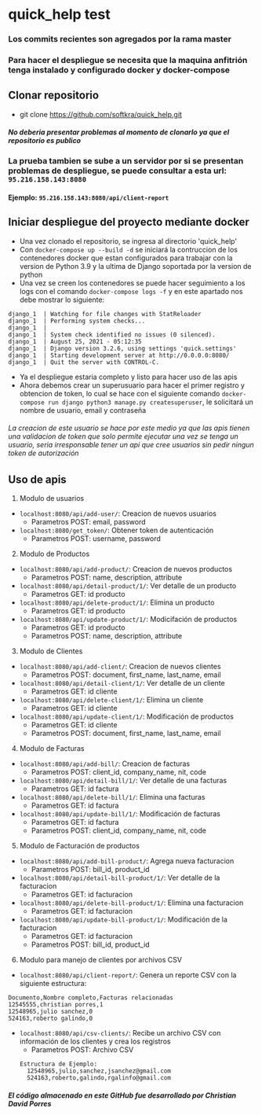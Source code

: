 # quick_help test
### Los commits recientes son agregados por la rama master
### Para hacer el despliegue se necesita que la maquina anfitrión tenga instalado y configurado docker y docker-compose
## Clonar repositorio
- git clone https://github.com/softkra/quick_help.git
#### *No deberia presentar problemas al momento de clonarlo ya que el repositorio es publico*
### La prueba tambien se sube a un servidor por si se presentan problemas de despliegue, se puede consultar a esta url: `95.216.158.143:8080`
#### Ejemplo: `95.216.158.143:8080/api/client-report`
## Iniciar despliegue del proyecto mediante docker
- Una vez clonado el repositorio, se ingresa al directorio  'quick_help'
- Con `docker-compose up --build -d` se iniciará la contruccion de los contenedores docker que estan configurados para trabajar con la version de Python 3.9 y la ultima de Django soportada por la version de python
- Una vez se creen los contenedores se puede hacer seguimiento a los logs con el comando `docker-compose logs -f` y en este apartado nos debe mostrar lo siguiente:
```
django_1  | Watching for file changes with StatReloader
django_1  | Performing system checks...
django_1  | 
django_1  | System check identified no issues (0 silenced).
django_1  | August 25, 2021 - 05:12:35
django_1  | Django version 3.2.6, using settings 'quick.settings'
django_1  | Starting development server at http://0.0.0.0:8080/
django_1  | Quit the server with CONTROL-C.
```
- Ya el despliegue estaria completo y listo para hacer uso de las apis
- Ahora debemos crear un superusuario para hacer el primer registro y obtencion de token, lo cual se hace con el siguiente comando `docker-compose run django python3 manage.py createsuperuser`, le solicitará un nombre de usuario, email y contraseña
###### La creacion de este usuario se hace por este medio ya que las apis tienen una validacion de token que solo permite ejecutar una vez se tenga un usuario, seria irresponsable tener un api que cree usuarios sin pedir ningun token de autorización 
## Uso de apis
1. Modulo de usuarios
  - `localhost:8080/api/add-user/`: Creacion de nuevos usuarios
    - Parametros POST: email, password
  - `localhost:8080/get_token/`: Obtener token de autenticación
    - Parametros POST: username, password
2. Modulo de Productos
  - `localhost:8080/api/add-product/`: Creacion de nuevos productos
    - Parametros POST: name, description, attribute
  - `localhost:8080/api/detail-product/1/`: Ver detalle de un producto
    - Parametros GET: id producto
  - `localhost:8080/api/delete-product/1/`: Elimina un producto
    - Parametros GET: id producto
  - `localhost:8080/api/update-product/1/`: Modicifación de productos
    - Parametros GET: id producto
    - Parametros POST: name, description, attribute
3. Modulo de Clientes
  - `localhost:8080/api/add-client/`: Creacion de nuevos clientes
    - Parametros POST: document, first_name, last_name, email
  - `localhost:8080/api/detail-client/1/`: Ver detalle de un cliente
    - Parametros GET: id cliente
  - `localhost:8080/api/delete-client/1/`: Elimina un cliente
    - Parametros GET: id cliente
  - `localhost:8080/api/update-client/1/`: Modificación de productos
    - Parametros GET: id cliente
    - Parametros POST: document, first_name, last_name, email
4. Modulo de Facturas
  - `localhost:8080/api/add-bill/`: Creacion de facturas
    - Parametros POST: client_id, company_name, nit, code
  - `localhost:8080/api/detail-bill/1/`: Ver detalle de una facturas
    - Parametros GET: id factura
  - `localhost:8080/api/delete-bill/1/`: Elimina una facturas
    - Parametros GET: id factura
  - `localhost:8080/api/update-bill/1/`: Modificación de facturas
    - Parametros GET: id factura
    - Parametros POST: client_id, company_name, nit, code
5. Modulo de Facturación de productos
  - `localhost:8080/api/add-bill-product/`: Agrega nueva facturacion
    - Parametros POST: bill_id, product_id
  - `localhost:8080/api/detail-bill-product/1/`: Ver detalle de la facturacion
    - Parametros GET: id facturacion
  - `localhost:8080/api/delete-bill-product/1/`: Elimina una facturacion
    - Parametros GET: id facturacion
  - `localhost:8080/api/update-bill-product/1/`: Modificación de la facturacion
    - Parametros GET: id facturacion
    - Parametros POST: bill_id, product_id
6. Modulo para manejo de clientes por archivos CSV
  - `localhost:8080/api/client-report/`: Genera un reporte CSV con la siguiente estructura:
  ```
  Documento,Nombre completo,Facturas relacionadas
  12545555,christian porres,1
  12548965,julio sanchez,0
  524163,roberto galindo,0
  ```
  - `localhost:8080/api/csv-clients/`: Recibe un archivo CSV con información de los clientes y crea los registros
    - Parametros POST: Archivo CSV
    ```
    Estructura de Ejemplo:
      12548965,julio,sanchez,jsanchez@gmail.com
      524163,roberto,galindo,rgalinfo@gmail.com
    ```

##### _El código almacenado en este GitHub fue desarrollado por Christian David Porres_
